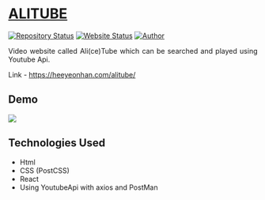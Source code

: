 # <a href="https://heeyeonhan.com/alitube/" target="_blank">ALITUBE</a>

[![Repository Status](https://img.shields.io/badge/Repository%20Status-Maintained-dark%20green.svg)](https://github.com/alicehan1734/alitube)
[![Website Status](https://img.shields.io/badge/Website%20Status-Online-green)](https://heeyeonhan.com/alitube/)
[![Author](https://img.shields.io/badge/Author-Heeyeon%20Han-blue.svg)](https://www.linkedin.com/in/alicehan1734/)

 <p align="justify">Video website called Ali(ce)Tube which can be searched and played using Youtube Api. </p>
 
 Link - https://heeyeonhan.com/alitube/
 
## Demo
![](./demo/ALITUBE.gif)


## Technologies Used

- Html
- CSS (PostCSS)
- React
- Using YoutubeApi with axios and PostMan
